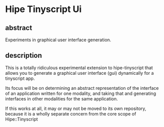 # Hipe Tinyscript Ui

## abstract

Experiments in graphical user interface generation.


## description

This is a totally ridiculous experimental extension to hipe-tinyscript that allows you to generate a graphical user interface (gui) dynamically for a tinyscript app.

Its focus will be on determining an abstract representation of the interface of an application written for one modality, and taking that and generating interfaces in other modalities for the same application.

If this works at all, it may or may not be moved to its own repository, because it is a wholly separate concern from the core scope of Hipe::Tinyscript
